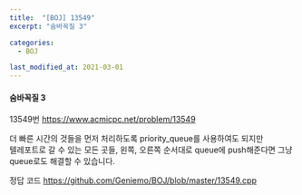 ```yaml
---
title:  "[BOJ] 13549"
excerpt: "숨바꼭질 3"

categories:
  - BOJ

last_modified_at: 2021-03-01
---
```


#### 숨바꼭질 3

13549번 <https://www.acmicpc.net/problem/13549>

더 빠른 시간의 것들을 먼저 처리하도록 priority_queue를 사용하여도 되지만<br>
텔레포트로 갈 수 있는 모든 곳들, 왼쪽, 오른쪽 순서대로 queue에 push해준다면 그냥 queue로도 해결할 수 있습니다.

정답 코드 <https://github.com/Geniemo/BOJ/blob/master/13549.cpp>